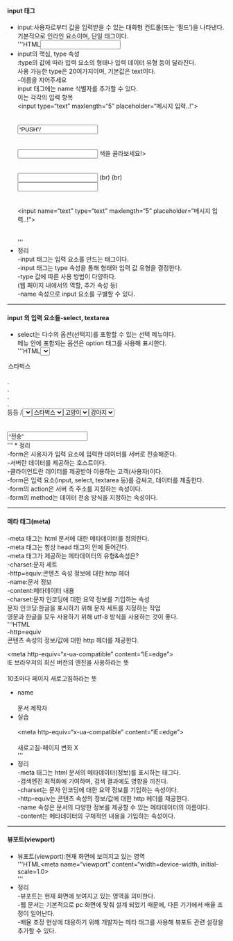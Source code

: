 #### input 태그 </br>
* input:사용자로부터 값을 입력받을 수 있는 대화형 컨트롤(또는 ‘필드’)을 나타낸다. </br>
기본적으로 인라인 요소이며, 단일 태그이다. </br>
'''HTML<input/> </br>
* input의 핵심, type 속성 </br>
:type의 값에 따라 입력 요소의 형태나 입력 데이터 유형 등이 달라진다. </br>
사용 가능한 type은 20여가지이며, 기본값은 text이다. </br>
-이름을 지어주세요 </br>
input 태그에는 name 식별자를 추가할 수 있다. </br>
이는 각각의 입력 항목 </br>
<input type=“text” maxlength=“5” placeholder=“메시지 입력..!"> <br> <br> </br>
<input type=“button” value=“PUSH”/> <br> <br> </br>
<input type=“color”/> 색을 골라보세요!> <br> <br> </br>
<input type=“range” max=“100” min=“0” step=“10”/>  (br) (br) </br>
<input type=“date”/> <br> <br> </br>
<input name=“text” type=“text” maxlength=“5” placeholder=“메시지 입력..!”> <br> <br> </br>'''
* 정리 </br>
-input 태그는 입력 요소를 만드는 태그이다. </br>
-input 태그는 type 속성을 통해 형태와 입력 값 유형을 결정한다. </br>
-type 값에 따른 사용 방법이 다양하다. </br>
(웹 페이지 내에서의 역할, 추가 속성 등) </br>
-name 속성으로 input 요소를 구별할 수 있다. </br>

---

#### input 외 입력 요소들-select, textarea </br>
* select는 다수의 옵션(선택지)를 포함할 수 있는 선택 메뉴이다. </br>
메뉴 안에 포함되는 옵션은 option 태그를 사용해 표시한다. </br>
'''HTML<select> </br>
<option>스타벅스</option> </br>
. </br>
. </br>
. </br>
. </br>
등등
/<select> </br>
-이름과 값 </br>
select에는 input과 마찬가지로 name을 지정할 수 있으며, 각각의 option에는 value 속성을 지정할 수 있다. value는 실제로 처리될 값을 나타낸다. </br> </br>
<select name=“cafe”>
<option value=“starbucks”>스타벅스</option> </br>
. </br>
. </br>
. </br>
. </br>
등등
/<select> </br>'''
-textarea </br>
textarea:여러 줄의 일반 텍스트를 입력할 수 있는 입력 요소 </br>
textarea 역시 name을 추가하여 구별해줄 수 있는 입력 요소이다. </br>
'''HTML<textarea name=“letter”></textarea> </br>
<option value=“cat selected>고양이</option> </br>
* <textarea>기본적으로 쓰여 있는 텍스트</textarea> </br>
<textarea name=“content” rows=“10” cols=“10”>기본적으로 쓰여 있는 텍스트</textarea> </br>
rows:행 </br>
clos:열 </br>'''
* 정리 </br>
-select는 선택 메뉴를 나타내는 태그이다. </br>
-select의 각 선택지는 optiom 태그를 통해 표시한다. </br>
-각각의 option에는 value를 지정하여 추후 처리를 준비한다. </br>
(자바스크립트를 통한 입력 값 처리에 value가 사용될 수 있다) </br>
-textarea는 여러 줄의 일반 텍스트를 입력하는 요소를 나타낸다. </br>

---

#### 양식을 만들어주는 form 태그 </br>
* form:사용자가 입력한 데이터(입력값)를 서버로 보내기 위해 사용하는 태그 </br>
서버:정보를 제공하는 호스트 </br>
* 클라이언트(사용자)가 요청을 하면, 서버는 그에 대한 응답으로 정보를 제공한다. </br>
* 폼 태그 </br>
-form:입력 요소들을 감싸며, 입력 값을 서버 측으로 제출할 수 있다, </br>
'''HTML<form> </br>
<input type=“text” placeholder=“아이디”> </br>
<br> </br>
<input type=“text” placeholder=“비밀번호”> </br>
</form> </br>
* form의 내용(입력값)을 제출하기 위해 input 태그의 submit 타입 사용 가능 </br>
<form> </br>
<input type=“text” placeholder=“아이디”> </br>
<br> </br>
<input type=“text” placeholder=“비밀번호”> </br>
<br> </br>
<input type=“submit” value=“로그인”> </br>
</form> </br>
* '로그인’ 버튼을 누르면 입력된 아이디와 비밀번호가 서버로 전송되고(요청), </br>
서버 측에서 데이터를 처리한 결과를 클라이언트에게 보내준다(응답) </br>
-form의 속성 </br>
action:입력값을 전송할 서버의 url </br>
method:클라이언트가 입력한 데이터를 어떤 식으로 전송할지(GET or POST) </br>
<form action=“example.php” method=“POST”> </br>
</form> </br>'''
* GET, POST </br>
* GET:서버에 요청을 보내어 응답을 받아낸다. </br>
서버로부터 정보를 ‘가져오겠다’는 성격의 요청이다. </br>
* POST:서버의 요청을 보내어 작업을 수행한다. </br>
서버에 있는 데이터를 추가/수정/삭제한 후에 응답을 받아낸다. </br>
서버의 정보를 ‘조작하겠다’는 성격의 요청이다. </br>
* 실습 </br>
exam.php 가짜 서버 </br>
'''HTML<form action=“exam.php” method=“POST”> </br>
<input type=“text” placeholder=“NAME” name=“name”> </br>
<br> </br>
<select name=“pet"> </br>
<option value=“dog”>강아지</option> </br>
 ... </br>
</select> </br>
<br> </br>
<input type=“submit” value=“전송”> </br>'''
* 정리 </br>
-form은 사용자가 입력 요소에 입력한 데이터를 서버로 전송해준다. </br>
-서버란 데이터를 제공하는 호스트이다. </br>
-클라이언트란 데이터를 제공받아 이용하는 고객(사용자)이다. </br>
-form은 입력 요소(input, select, textarea 등)를 감싸고, 데이터를 제출한다. </br>
-form의 action은 서버 측 주소를 지정하는 속성이다. </br>
-form의 method는 데이터 전송 방식을 지정하는 속성이다. </br>

---

#### 메타 태그(meta) </br>
-meta 태그는 html 문서에 대한 메타데이터를 정의한다. </br>
-meta 태그는 항상 head 태그의 안에 들어간다. </br>
-meta 태그가 제공하는 메타데이터의 유형&속성은? </br>
-charset:문자 세트 </br>
-http=equiv:콘텐츠 속성 정보에 대한 http 헤더 </br>
-name:문서 정보 </br>
-content:메타데이터 내용 </br>
-charset:문자 인코딩에 대한 요약 정보를 기입하는 속성 </br>
문자 인코딩:한글을 표시하기 위해 문자 세트를 지정하는 작업 </br>
영문과 한글을 모두 사용하기 위해 utf-8 방식을 사용하는 것이 좋다. </br>
'''HTML<meta charset=“utf-8”> </br>
-http=equiv </br>
콘텐츠 속성의 정보/값에 대한 http 헤더를 제공한다. </br>

<meta http-equiv=“x-ua-compatible” content=“IE=edge”> </br>
IE 브라우저의 최신 버전의 엔진을 사용하라는 뜻 </br>
<meta http-equiv=“refresh” content=“10”> </br>
10초마다 페이지 새로고침하라는 뜻 </br>
* name </br>
<meta name=“author” content=“유노코딩”> </br>
문서 제작자 </br>
* 실습 </br>
<meta charset=“UTF-8”> </br>
<meta http-equiv=“x-ua-compatible” content=“IE=edge”> </br>
<meta name=“author” content=“유노코딩”> </br>
새로고침-페이지 변화 X </br>'''
* 정리 </br>
-meta 태그는 html 문서의 메타데이터(정보)를 표시하는 태그다. </br>
-검색엔진 최적화에 기여하며, 검색 결과에도 영향을 끼친다. </br>
-charset는 문자 인코딩에 대한 요약 정보를 기입하는 속성이다. </br>
-http-equiv는 콘텐츠 속성의 정보/값에 대한 http 헤더를 제공한다. </br>
-name 속성은 문서의 다양한 정보를 제공할 수 있는 메타데이터의 이름이다. </br>
-content는 메타데이터의 구체적인 내용을 기입하는 속성이다. </br>

---

#### 뷰포트(viewport) </br>
* 뷰포트(viewport):현재 화면에 보여지고 있는 영역 </br>
'''HTML<meta name=“viewport” content=“width=device-width, initial-scale=1.0> </br>'''
* 정리 </br>
-뷰포트는 현재 화면에 보여지고 있는 영역을 의미한다. </br>
-웹 문서는 기본적으로 pc 화면에 맞춰 설계 되었기 때문에, 다른 기기에서 배율 조정이 일어난다. </br>
-배율 조정 현상에 대응하기 위해 개발자는 메타 태그를 사용해 뷰포트 관련 설정을 추가할 수 있다. </br>